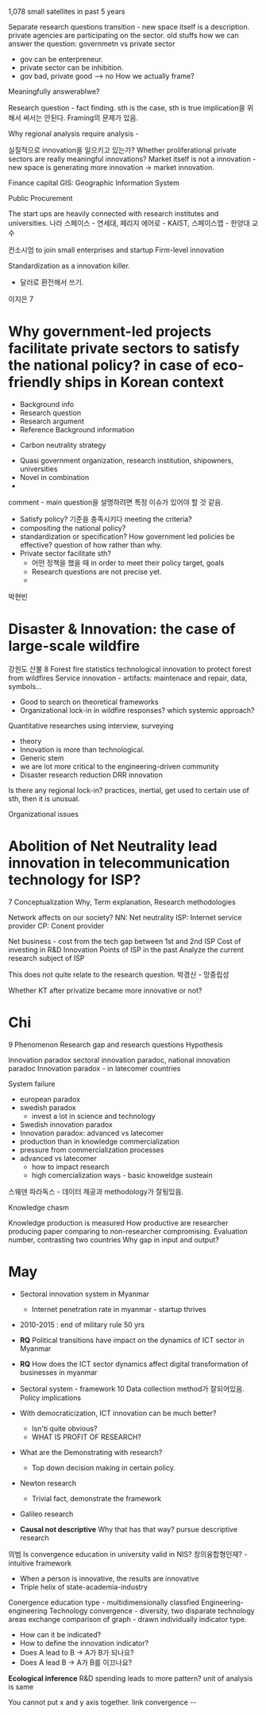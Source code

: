 1,078 small satellites in past 5 years  

Separate research questions
transition - new space itself is a description. 
private agencies are participating on the sector. 
old stuffs 
how we can answer the question: governmetn vs private sector 
- gov can be enterpreneur. 
- private sector can be inhibition. 
- gov bad, private good --> no 
How we actually frame? 

Meaningfully answerablwe?

Research question - fact finding. sth is the case, sth is true 
implication을 위해서 써서는 안된다. 
Framing의 문제가 있음. 

Why regional analysis require analysis - 

실질적으로 innovation을 일으키고 있는가? 
Whether proliferational private sectors are really meaningful innovations?
Market itself is not a innovation - new space is generating more innovation -> market innovation. 


Finance capital 
GIS: Geographic Information System 

Public Procurement 

The start ups are heavily connected with research institutes and universities. 
나라 스페이스 - 연세대, 페리지 에어로 - KAIST, 스페이스맵 - 한양대 교수 

컨소시엄 to join small enterprises and startup 
Firm-level innovation 

Standardization as a innovation killer. 
* 달러로 환전해서 쓰기.

이지은 7
# Why government-led projects facilitate private sectors to satisfy the national policy? in case of eco-friendly ships in Korean context

* Background info
* Research question
* Research argument
* Reference
Background information 
- Carbon neutrality strategy 

* Quasi government organization, research institution, shipowners, universities
* Novel in combination 
* 
comment - main question을 설명하려면 특정 이슈가 있어야 할 것 같음. 
- Satisfy policy? 기준을 충족시키다 meeting the criteria? 
- compositing the national policy? 
- standardization or specification? How government led policies be effective? question of how rather than why. 
- Private sector facilitate sth? 
	- 어떤 정책을 했을 때 in order to meet their policy target, goals 
	- Research questions are not precise yet. 
	- 

박현빈 
# Disaster & Innovation: the case of large-scale wildfire 
강원도 산불 
8
Forest fire statistics 
technological innovation to protect forest from wildfires 
Service innovation - artifacts: maintenace and repair, data, symbols... 

* Good to search on theoretical frameworks 
* Organizational lock-in in wildfire responses? which systemic approach? 

Quantitative researches using interview, surveying 
* theory
* Innovation is more than technological. 
* Generic stem 
* we are lot more critical to the engineering-driven community
* Disaster research reduction DRR innovation 

Is there any regional lock-in? 
practices, inertial, get used to certain use of sth, then it is unusual. 

Organizational issues 


# Abolition of Net Neutrality lead innovation in telecommunication technology for ISP? 
7
Conceptualization 
Why, Term explanation, Research methodologies 

Network affects on our society? 
NN: Net neutrality 
ISP: Internet service provider
CP: Conent provider

Net business - cost from the tech gap between 1st and 2nd ISP 
Cost of investing in R&D
Innovation Points of ISP in the past
Analyze the current research subject of ISP 

This does not quite relate to the research question. 
박경신 - 망중립성 

Whether KT after privatize became more innovative or not? 


# Chi 
9
Phenomenon
Research gap and research questions
Hypothesis

Innovation paradox
sectoral innovation paradoc, national innovation paradoc
Innovation paradox - in latecomer countries 

System failure 
- european paradox
- swedish paradox
	- invest a lot in science and technology
- Swedish innovation paradox 
- Innovation paradox: advanced vs latecomer 
- production than in knowledge commercialization 
- pressure from commercialization processes
- advanced vs latecomer 
	- how to impact research 
	- high comercialization ways - basic knoweldge susteain 

스웨덴 파라독스 - 데이터 제공과 methodology가 잘됭있음. 

Knowledge chasm 

Knowledge production is measured 
How productive are researcher producing paper comparing to non-researcher compromising. Evaluation number, contrasting two countries 
Why gap in input and output? 


# May 
* Sectoral innovation system in Myanmar
	* Internet penetration rate in myanmar - startup thrives 
* 2010-2015 : end of military rule 50 yrs
* **RQ** Political transitions have impact on the dynamics of ICT sector in Myanmar
* **RQ** How does the ICT sector dynamics affect digital transformation of businesses in myanmar 
* Sectoral system - framework 
10
Data collection method가 잘되어있음. 
Policy implications 
* With democraticization, ICT innovation can be much better? 
	* Isn'ti quite obvious?
	* WHAT IS PROFIT OF RESEARCH?
* What are the Demonstrating with research? 
	* Top down decision making in certain policy. 
 
* Newton research
	* Trivial fact, demonstrate the framework
* Galileo research 
* **Causal not descriptive** Why that has that way? pursue descriptive research 

의범
Is convergence education in university valid in NIS?
창의융합형인재? - intuitive framework 
* When a person is innovative, the results are innovative 
* Triple helix of state-academia-industry 

Conergence education type - multidimensionally classfied 
Engineering-engineering 
Technology convergence - diversity, two disparate technology areas exchange 
comparison of graph - drawn individually indicator type. 

* How can it be indicated? 
* How to define the innovation indicator? 
* Does A lead to B -> A가 B가 되나요? 
* Does A lead B  -> A가 B를 이끄나요? 

**Ecological inference**
R&D spending leads to more pattern?
unit of analysis is same 


You cannot put x and y axis together. link convergence -- 
